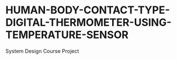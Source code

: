 # HUMAN-BODY-CONTACT-TYPE-DIGITAL-THERMOMETER-USING-TEMPERATURE-SENSOR
System Design Course Project
